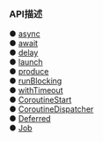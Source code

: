 ### API描述  

● [async](function/async.md)  
● [await]()  
● [delay]()  
● [launch](function/launch.md)  
● [produce](function/produce.md)    
● [runBlocking](function/runBlocking.md)  
● [withTimeout](function/withTimeout.md)  
● [CoroutineStart](librray/CoroutineStart.md)  
● [CoroutineDispatcher](librray/CoroutineDispatcher.md)  
● [Deferred](librray/Deferred.md)  
● [Job](librray/Job.md)  




